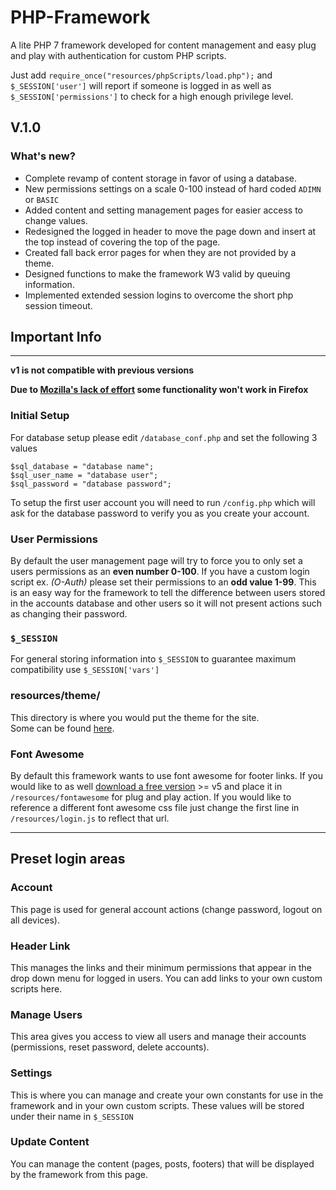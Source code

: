 # PHP-Framework #
A lite PHP 7 framework developed for content management and easy plug and play with
authentication for custom PHP scripts.

Just add `require_once("resources/phpScripts/load.php");` and `$_SESSION['user']` will report if
someone is logged in as well as `$_SESSION['permissions']` to check for a high enough
privilege level.

## V.1.0 ##
### What's new? ###
* Complete revamp of content storage in favor of using a database.
* New permissions settings on a scale 0-100 instead of hard coded `ADIMN` or `BASIC`
* Added content and setting management pages for easier access to change values.
* Redesigned the logged in header to move the page down and insert at the top instead of covering the top of the page.
* Created fall back error pages for when they are not provided by a theme.
* Designed functions to make the framework W3 valid by queuing information.
* Implemented extended session logins to overcome the short php session timeout.


## Important Info ##
----

__v1 is not compatible with previous versions__

__Due to [Mozilla's lack of effort] some functionality won't work in Firefox__

### Initial Setup ###
For database setup please edit `/database_conf.php` and set the following 3 values
```
$sql_database = "database name";
$sql_user_name = "database user";
$sql_password = "database password";
```
To setup the first user account you will need to run `/config.php` which will ask for the
database password to verify you as you create your account.

### User Permissions ###
By default the user management page will try to force you to only set a users permissions
as an __even number 0-100__. If you have a custom login script ex. _(O-Auth)_ please set their
permissions to an __odd value 1-99__. This is an easy way for the framework to tell the
difference between users stored in the accounts database and other users so it will not
present actions such as changing their password.

### `$_SESSION` ###
For general storing information into `$_SESSION` to guarantee maximum compatibility
use `$_SESSION['vars']`

### resources/theme/ ###
This directory is where you would put the theme for the site. <br>
Some can be found [here][themes].

### Font Awesome ###
By default this framework wants to use font awesome for footer links.
If you would like to as well [download a free version] >= v5 and place it
in `/resources/fontawesome` for plug and play action. If you would like to
reference a different font awesome css file just change the first line in
`/resources/login.js` to reflect that url.

----
## Preset login areas ##

### Account ###
This page is used for general account actions (change password, logout on all devices).

### Header Link ###
This manages the links and their minimum permissions that appear in the drop down menu for
logged in users. You can add links to your own custom scripts here.

### Manage Users ###
This area gives you access to view all users and manage their accounts
(permissions, reset password, delete accounts).

### Settings ###
This is where you can manage and create your own constants for use in the framework and
in your own custom scripts. These values will be stored under their name in `$_SESSION`

### Update Content ###
You can manage the content (pages, posts, footers) that will be displayed by the framework
from this page.

[Mozilla's lack of effort]: https://bugzilla.mozilla.org/show_bug.cgi?id=505521
[themes]: https://github.com/NaH012/framework-themes/
[download a free version]: https://fontawesome.com/how-to-use/on-the-web/setup/hosting-font-awesome-yourself
